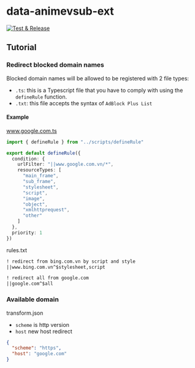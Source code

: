 # data-animevsub-ext

[![Test & Release](https://github.com/tachibana-shin/data-animevsub-ext/actions/workflows/build.yaml/badge.svg?branch=master)](https://github.com/tachibana-shin/data-animevsub-ext/actions/workflows/build.yaml)

## Tutorial

### Redirect blocked domain names

Blocked domain names will be allowed to be registered with 2 file types:

- `.ts`: this is a Typescript file that you have to comply with using the `defineRule` function.
- `.txt`: this file accepts the syntax of `AdBlock Plus List`

#### Example

www.google.com.ts

```ts
import { defineRule } from "../scripts/defineRule"

export default defineRule({
  condition: {
    urlFilter: "||www.google.com.vn/*",
    resourceTypes: [
      "main_frame",
      "sub_frame",
      "stylesheet",
      "script",
      "image",
      "object",
      "xmlhttprequest",
      "other"
    ]
  },
  priority: 1
})
```

rules.txt

```txt
! redirect from bing.com.vn by script and style
||www.bing.com.vn^$stylesheet,script

! redirect all from google.com
||google.com^$all
```

### Available domain

transform.json
- `scheme` is http version
- `host` new host redirect
```json
{
  "scheme": "https",
  "host": "google.com"
}
```

